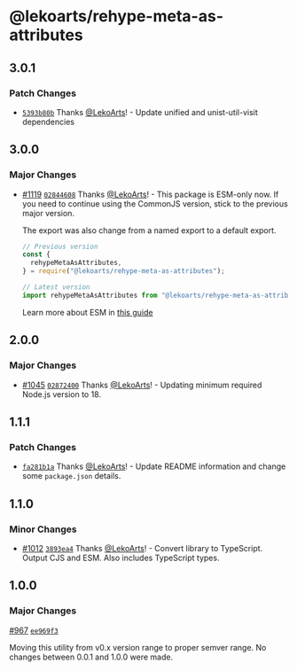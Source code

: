 # @lekoarts/rehype-meta-as-attributes

## 3.0.1

### Patch Changes

- [`5393b80b`](https://github.com/LekoArts/gatsby-themes/commit/5393b80b41b5291b35573a89926b8a8d1945e327) Thanks [@LekoArts](https://github.com/LekoArts)! - Update unified and unist-util-visit dependencies

## 3.0.0

### Major Changes

- [#1119](https://github.com/LekoArts/gatsby-themes/pull/1119) [`02844608`](https://github.com/LekoArts/gatsby-themes/commit/02844608a2ebcbdbc12d8bba27c795ab350386e6) Thanks [@LekoArts](https://github.com/LekoArts)! - This package is ESM-only now. If you need to continue using the CommonJS version, stick to the previous major version.

  The export was also change from a named export to a default export.

  ```js
  // Previous version
  const {
    rehypeMetaAsAttributes,
  } = require("@lekoarts/rehype-meta-as-attributes");

  // Latest version
  import rehypeMetaAsAttributes from "@lekoarts/rehype-meta-as-attributes";
  ```

  Learn more about ESM in [this guide](https://gist.github.com/sindresorhus/a39789f98801d908bbc7ff3ecc99d99c)

## 2.0.0

### Major Changes

- [#1045](https://github.com/LekoArts/gatsby-themes/pull/1045) [`02872400`](https://github.com/LekoArts/gatsby-themes/commit/0287240022c308a7d1fcc8af348ee7d21bca0dd5) Thanks [@LekoArts](https://github.com/LekoArts)! - Updating minimum required Node.js version to 18.

## 1.1.1

### Patch Changes

- [`fa281b1a`](https://github.com/LekoArts/gatsby-themes/commit/fa281b1a96c04ea625cfb1e138dc08bf2e0043f2) Thanks [@LekoArts](https://github.com/LekoArts)! - Update README information and change some `package.json` details.

## 1.1.0

### Minor Changes

- [#1012](https://github.com/LekoArts/gatsby-themes/pull/1012) [`3893ea4`](https://github.com/LekoArts/gatsby-themes/commit/3893ea4f7a8c3bceba8b9b67923ce7ccf6ee0346) Thanks [@LekoArts](https://github.com/LekoArts)! - Convert library to TypeScript. Output CJS and ESM. Also includes TypeScript types.

## 1.0.0

### Major Changes

[#967](https://github.com/LekoArts/gatsby-themes/pull/967) [`ee969f3`](https://github.com/LekoArts/gatsby-themes/commit/ee969f30037fa99232292014431854773735d0a0)

Moving this utility from v0.x version range to proper semver range. No changes between 0.0.1 and 1.0.0 were made.

